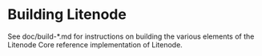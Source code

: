 Building Litenode
================

See doc/build-*.md for instructions on building the various
elements of the Litenode Core reference implementation of Litenode.
